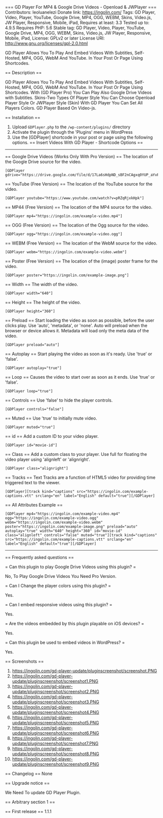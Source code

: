 === GD Player For MP4 & Google Drive Videos - Openload & JWPlayer ===
Contributors: leoluanelezi
Donate link: https://ingolin.com/
Tags: GD Player, Video, Player, YouTube, Google Drive, MP4, OGG, WEBM,  Skins, Video.js, JW Player, Responsive, Mobile, iPad,
Requires at least: 3.3
Tested up to: 4.9.5
Requires PHP: 5.6
Stable tag: GD Player, Video, Player, YouTube, Google Drive, MP4, OGG, WEBM,  Skins, Video.js, JW Player, Responsive, Mobile, iPad,
License: GPLv2 or later
License URI: http://www.gnu.org/licenses/gpl-2.0.html

GD Player Allows You To Play And Embed Videos With Subtitles, Self-Hosted, MP4, OGG, WebM And YouTube. In Your Post Or Page Using Shortcodes.

== Description ==

GD Player Allows You To Play And Embed Videos With Subtitles, Self-Hosted, MP4, OGG, WebM And YouTube. In Your Post Or Page Using Shortcodes. With (GD Player Pro) You Can Play Also Google Drive Videos with Subtitles. Skins-Two Types Of Player Style You Can Choose Openload Player Style Or JWPlayer Style (Skin) With GD Player You Can Set All Players Colors. GD Player Based On Video-js.

== Installation ==

1. Upload `GDPlayer.php` to the `/wp-content/plugins/` directory
2. Activate the plugin through the 'Plugins' menu in WordPress
3. Use the [GDPlayer] shortcode in your post or page using the following options.
== Insert Videos With GD Player - Shortcode Options ==
----------------------------------------------------------------------------------------------------------------------

== Google Drive Videos (Works Only With Pro Version) ==
The location of the Google Drive source for the video.

    [GDPlayer gdrive="https://drive.google.com/file/d/17La6sHdpND_sBF2nCAgxq0YUP_aYvPSA/view"]

== YouTube (Free Version) ==
The location of the YouTube source for the video.

    [GDPlayer youtube="https://www.youtube.com/watch?v=pRZqRjxkHpk"]

== MP44 (Free Version) ==
The location of the MP4 source for the video.
    
    [GDPlayer mp4="https://ingolin.com/example-video.mp4"]

== OGG (Free Version) ==
The location of the Ogg source for the video.

    [GDPlayer ogg="https://ingolin.com/example-video.ogg"]

== WEBM (Free Version) ==
The location of the WebM source for the video.

    [GDPlayer webm="https://ingolin.com/example-video.webm"]
   

== Poster (Free Version) ==
The location of the (image) poster frame for the video.

    [GDPlayer poster="https://ingolin.com/example-image.png"]

== Width ==
The width of the video.

    [GDPlayer width="640"]

== Height ==
The height of the video.

    [GDPlayer height="360"]

== Preload ==
Start loading the video as soon as possible, before the user clicks play.
Use 'auto', 'metadata', or 'none'. Auto will preload when the browser or device allows it. Metadata will load only the meta data of the video.

    [GDPlayer preload="auto"]

== Autoplay ==
Start playing the video as soon as it's ready. Use 'true' or 'false'.

    [GDPlayer autoplay="true"]

== Loop ==
Causes the video to start over as soon as it ends. Use 'true' or 'false'.

    [GDPlayer loop="true"]

== Controls ==
Use 'false' to hide the player controls.

    [GDPlayer controls="false"]

== Muted ==
Use 'true' to initially mute video.

    [GDPlayer muted="true"]
        
== id ==
Add a custom ID to your video player.

    [GDPlayer id="movie-id"]
    
== Class ==
Add a custom class to your player. Use full for floating the video player using 'alignleft' or 'alignright'.

    [GDPlayer class="alignright"]

== Tracks ==
Text Tracks are a function of HTML5 video for providing time triggered text to the viewer.

    [GDPlayer][track kind="captions" src="https://ingolin.com/example-captions.vtt" srclang="en" label="English" default="true"][/GDPlayer]

== All Attributes Example ==

    [GDPlayer mp4="https://ingolin.com/example-video.mp4" ogg="https://ingolin.com/example-video.ogg" webm="https://ingolin.com/example-video.webm" poster="https://ingolin.com/example-image.png" preload="auto" autoplay="true" width="640" height="360" id="movie-id" class="alignleft" controls="false" muted="true"][track kind="captions" src="https://ingolin.com/example-captions.vtt" srclang="en" label="English" default="true"][/GDPlayer]

----------------------------------------------------------------------------------------------------------------------

== Frequently asked questions ==

= Can this plugin to play Google Drive Videos using this plugin? =

No, To Play Google Drive Videos You Need Pro Version.

= Can I Change the player colors using this plugin? =

Yes.

= Can I embed responsive videos using this plugin? =

Yes.

= Are the videos embedded by this plugin playable on iOS devices? =

Yes.

= Can this plugin be used to embed videos in WordPress? =

Yes.

== Screenshots ==

1. https://ingolin.com/gd-player-update/pluginscreenshot/screenshot.PNG
2. https://ingolin.com/gd-player-update/pluginscreenshot/screenshot1.PNG
3. https://ingolin.com/gd-player-update/pluginscreenshot/screenshot2.PNG 
4. https://ingolin.com/gd-player-update/pluginscreenshot/screenshot3.PNG
5. https://ingolin.com/gd-player-update/pluginscreenshot/screenshot4.PNG
6. https://ingolin.com/gd-player-update/pluginscreenshot/screenshot5.PNG
7. https://ingolin.com/gd-player-update/pluginscreenshot/screenshot6.PNG
8. https://ingolin.com/gd-player-update/pluginscreenshot/screenshot7.PNG 
9. https://ingolin.com/gd-player-update/pluginscreenshot/screenshot8.PNG
10. https://ingolin.com/gd-player-update/pluginscreenshot/screenshot9.PNG

== Changelog ==
None 

== Upgrade notice ==

We Need To update GD Player Plugin.

== Arbitrary section 1 ==

== First release ==
 1.1.1
